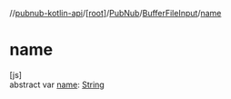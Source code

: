//[pubnub-kotlin-api](../../../../index.md)/[[root]](../../index.md)/[PubNub](../index.md)/[BufferFileInput](index.md)/[name](name.md)

# name

[js]\
abstract var [name](name.md): [String](https://kotlinlang.org/api/core/kotlin-stdlib/kotlin/-string/index.html)
